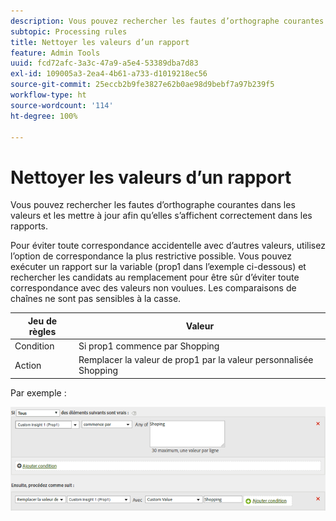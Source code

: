 ```yaml
---
description: Vous pouvez rechercher les fautes d’orthographe courantes dans les valeurs et les mettre à jour afin qu’elles s’affichent correctement dans les rapports.
subtopic: Processing rules
title: Nettoyer les valeurs d’un rapport
feature: Admin Tools
uuid: fcd72afc-3a3c-47a9-a5e4-53389dba7d83
exl-id: 109005a3-2ea4-4b61-a733-d1019218ec56
source-git-commit: 25eccb2b9fe3827e62b0ae98d9bebf7a97b239f5
workflow-type: ht
source-wordcount: '114'
ht-degree: 100%

---
```


# Nettoyer les valeurs d’un rapport

Vous pouvez rechercher les fautes d’orthographe courantes dans les valeurs et les mettre à jour afin qu’elles s’affichent correctement dans les rapports.

Pour éviter toute correspondance accidentelle avec d’autres valeurs, utilisez l’option de correspondance la plus restrictive possible. Vous pouvez exécuter un rapport sur la variable (prop1 dans l’exemple ci-dessous) et rechercher les candidats au remplacement pour être sûr d’éviter toute correspondance avec des valeurs non voulues. Les comparaisons de chaînes ne sont pas sensibles à la casse.

| Jeu de règles | Valeur |
|---|---|
| Condition | Si prop1 commence par Shopping |
| Action | Remplacer la valeur de prop1 par la valeur personnalisée Shopping |

Par exemple :

![](assets/clean-up-values-in-report.png)
